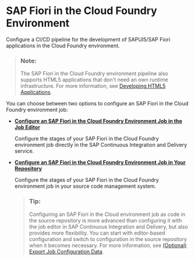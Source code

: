 <!-- loio8887fe3c5445442b915d3c066c010d75 -->

# SAP Fiori in the Cloud Foundry Environment

Configure a CI/CD pipeline for the development of SAPUI5/SAP Fiori applications in the Cloud Foundry environment.

> ### Note:  
> The SAP Fiori in the Cloud Foundry environment pipeline also supports HTML5 applications that don't need an own runtime infrastructure. For more information, see [Developing HTML5 Applications](https://help.sap.com/viewer/d1c8cd7a39bc4f24a0c65e2ae64d627c/1.0/en-US/00b074c1284e4520a75df52e25698522.html).



You can choose between two options to configure an SAP Fiori in the Cloud Foundry environment job:

-   [**Configure an SAP Fiori in the Cloud Foundry Environment Job in the Job Editor**](configure-an-sap-fiori-in-the-cloud-foundry-environment-job-in-the-job-editor-201ef60.md#loio201ef608e14c4ca483b2184b42e17e7f)

    Configure the stages of your SAP Fiori in the Cloud Foundry environment job directly in the SAP Continuous Integration and Delivery service.

-   [**Configure an SAP Fiori in the Cloud Foundry Environment Job in Your Repository**](configure-an-sap-fiori-in-the-cloud-foundry-environment-job-in-your-repository-03814e2.md#loio03814e24e992470cbda2b066a221d239)

    Configure the stages of your SAP Fiori in the Cloud Foundry environment job in your source code management system.

    > ### Tip:  
    > Configuring an SAP Fiori in the Cloud environment job as code in the source repository is more advanced than configuring it with the job editor in SAP Continuous Integration and Delivery, but also provides more flexibility. You can start with editor-based configuration and switch to configuration in the source repository when it becomes necessary. For more information, see [\(Optional\) Export Job Configuration Data](https://help.sap.com/viewer/99c72101f7ee40d0b2deb4df72ba1ad3/Cloud/en-US/60a76d7b5a2a46f684515b18e9cbbc08.html).


